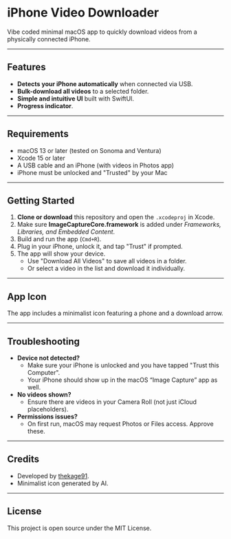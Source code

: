# iPhone Video Downloader

Vibe coded minimal macOS app to quickly download videos from a physically connected iPhone.

---

## Features

- **Detects your iPhone automatically** when connected via USB.
- **Bulk-download all videos** to a selected folder.
- **Simple and intuitive UI** built with SwiftUI.
- **Progress indicator**.

---

## Requirements

- macOS 13 or later (tested on Sonoma and Ventura)
- Xcode 15 or later
- A USB cable and an iPhone (with videos in Photos app)
- iPhone must be unlocked and "Trusted" by your Mac

---

## Getting Started

1. **Clone or download** this repository and open the `.xcodeproj` in Xcode.
2. Make sure **ImageCaptureCore.framework** is added under
   _Frameworks, Libraries, and Embedded Content_.
3. Build and run the app (`Cmd+R`).
4. Plug in your iPhone, unlock it, and tap "Trust" if prompted.
5. The app will show your device.
   - Use "Download All Videos" to save all videos in a folder.
   - Or select a video in the list and download it individually.

---

## App Icon

The app includes a minimalist icon featuring a phone and a download arrow.

---

## Troubleshooting

- **Device not detected?**
  - Make sure your iPhone is unlocked and you have tapped "Trust this Computer".
  - Your iPhone should show up in the macOS “Image Capture” app as well.
- **No videos shown?**
  - Ensure there are videos in your Camera Roll (not just iCloud placeholders).
- **Permissions issues?**
  - On first run, macOS may request Photos or Files access. Approve these.

---

## Credits

- Developed by [thekage91](https://github.com/thekage91).
- Minimalist icon generated by AI.

---

## License

This project is open source under the MIT License.
